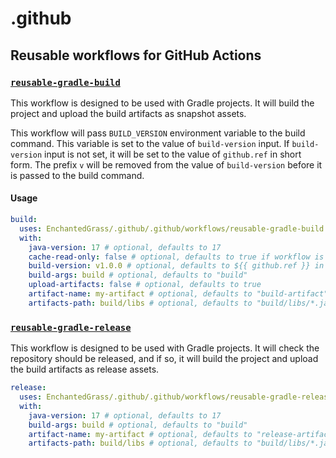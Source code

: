 # .github

## Reusable workflows for GitHub Actions

### [`reusable-gradle-build`](./.github/workflows/reusable-gradle-build.yml)

This workflow is designed to be used with Gradle projects.
It will build the project and upload the build artifacts as snapshot assets.

This workflow will pass `BUILD_VERSION` environment variable to the build command.
This variable is set to the value of `build-version` input.
If `build-version` input is not set, it will be set to the value of `github.ref` in short form.
The prefix `v` will be removed from the value of `build-version` before it is passed to the build command.

#### Usage

```yaml
build:
  uses: EnchantedGrass/.github/.github/workflows/reusable-gradle-build.yml@main
  with:
    java-version: 17 # optional, defaults to 17
    cache-read-only: false # optional, defaults to true if workflow is triggered in the main branch
    build-version: v1.0.0 # optional, defaults to ${{ github.ref }} in short form
    build-args: build # optional, defaults to "build"
    upload-artifacts: false # optional, defaults to true
    artifact-name: my-artifact # optional, defaults to "build-artifact"
    artifacts-path: build/libs # optional, defaults to "build/libs/*.jar"
```

### [`reusable-gradle-release`](./.github/workflows/reusable-gradle-release.yml)

This workflow is designed to be used with Gradle projects.
It will check the repository should be released,
and if so, it will build the project and upload the build artifacts as release assets.

```yaml
release:
  uses: EnchantedGrass/.github/.github/workflows/reusable-gradle-release.yml@main
  with:
    java-version: 17 # optional, defaults to 17
    build-args: build # optional, defaults to "build"
    artifact-name: my-artifact # optional, defaults to "release-artifact"
    artifacts-path: build/libs # optional, defaults to "build/libs/*.jar"
```
